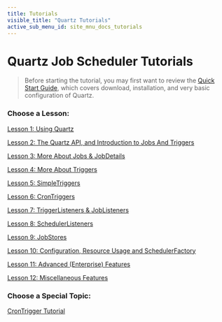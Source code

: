```yaml
---
title: Tutorials
visible_title: "Quartz Tutorials"
active_sub_menu_id: site_mnu_docs_tutorials
---
```

# Quartz Job Scheduler Tutorials

<blockquote>
Before starting the tutorial, you may first want to review the <a href="/documentation/quartz-2.x/quick-start.html">Quick Start Guide</a>, which covers download, installation, and very basic configuration of Quartz.
</blockquote>


### Choose a Lesson:

<a href="/documentation/quartz-2.x/tutorials/tutorial-lesson-01.html" title="Tutorial Lesson1">Lesson 1: Using Quartz</a>

<a href="/documentation/quartz-2.x/tutorials/tutorial-lesson-02.html" title="Tutorial Lesson2">Lesson 2: The Quartz API, and Introduction to Jobs And Triggers</a>

<a href="/documentation/quartz-2.x/tutorials/tutorial-lesson-03.html" title="Tutorial Lesson3">Lesson 3: More About Jobs &amp; JobDetails</a>

<a href="/documentation/quartz-2.x/tutorials/tutorial-lesson-04.html" title="Tutorial Lesson4">Lesson 4: More About Triggers</a>

<a href="/documentation/quartz-2.x/tutorials/tutorial-lesson-05.html" title="Tutorial Lesson5">Lesson 5: SimpleTriggers</a>

<a href="/documentation/quartz-2.x/tutorials/tutorial-lesson-06.html" title="Tutorial Lesson6">Lesson 6: CronTriggers</a>

<a href="/documentation/quartz-2.x/tutorials/tutorial-lesson-07.html" title="Tutorial Lesson7">Lesson 7: TriggerListeners &amp; JobListeners</a>

<a href="/documentation/quartz-2.x/tutorials/tutorial-lesson-08.html" title="Tutorial Lesson8">Lesson 8: SchedulerListeners</a>

<a href="/documentation/quartz-2.x/tutorials/tutorial-lesson-09.html" title="Tutorial Lesson9">Lesson 9: JobStores</a>

<a href="/documentation/quartz-2.x/tutorials/tutorial-lesson-10.html" title="Tutorial Lesson10">Lesson 10: Configuration, Resource Usage and SchedulerFactory</a>

<a href="/documentation/quartz-2.x/tutorials/tutorial-lesson-11.html" title="Tutorial Lesson11">Lesson 11: Advanced (Enterprise) Features</a>

<a href="/documentation/quartz-2.x/tutorials/tutorial-lesson-12.html" title="Tutorial Lesson12">Lesson 12: Miscellaneous Features</a>

### Choose a Special Topic:

[CronTrigger Tutorial](crontrigger.html)
